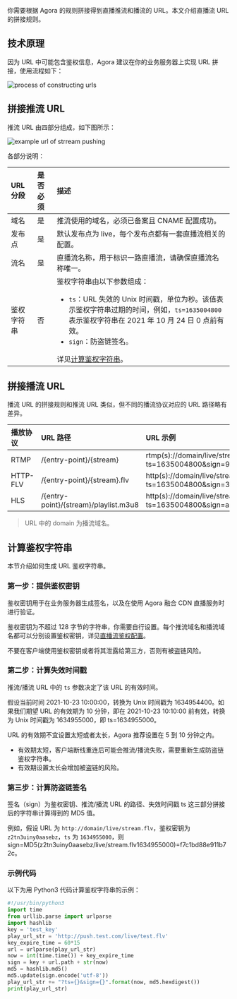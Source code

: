 你需要根据 Agora 的规则拼接得到直播推流和播流的 URL。本文介绍直播流 URL 的拼接规则。

## 技术原理

因为 URL 中可能包含鉴权信息，Agora 建议在你的业务服务器上实现 URL 拼接，使用流程如下：

![process of constructing urls](https://web-cdn.agora.io/docs-files/1635229035690)



## 拼接推流 URL

推流 URL 由四部分组成，如下图所示：

![example url of strream pushing](https://web-cdn.agora.io/docs-files/1635229049639)

各部分说明：

| URL分段    | 是否必须 | 描述                                                         |
| :--------- | :------- | :----------------------------------------------------------- |
| 域名       | 是       | 推流使用的域名，必须已备案且 CNAME 配置成功。                |
| 发布点     | 是       | 默认发布点为 live，每个发布点都有一套直播流相关的配置。      |
| 流名       | 是       | 直播流名称，用于标识一路直播流，请确保直播流名称唯一。       |
| 鉴权字符串 | 否       | 鉴权字符串由以下参数组成：<ul><li>`ts`：URL 失效的 Unix 时间戳，单位为秒。该值表示鉴权字符串过期的时间，例如，`ts=1635004800` 表示鉴权字符串在 2021 年 10 月 24 日 0 点前有效。</li><li>`sign`：防盗链签名。</li></ul>详见<a href="sign">计算鉴权字符串</a>。 |

## 拼接播流 URL

播流 URL 的拼接规则和推流 URL 类似，但不同的播流协议对应的 URL 路径略有差异。

| 播放协议 | URL 路径                              | URL 示例                                                     |
| :------- | :------------------------------------ | :----------------------------------------------------------- |
| RTMP     | /{entry-point}/{stream}               | rtmp(s)://domain/live/stream?ts=1635004800&sign=95b0a9970c593819 |
| HTTP-FLV | /{entry-point}/{stream}.flv           | http(s)://domain/live/stream**.flv**?ts=1635004800&sign=337f185b6571cd42 |
| HLS      | /{entry-point}/{stream}/playlist.m3u8 | http(s)://domain/live/stream/**playlist.m3u8**?ts=1635004800&sign=a1d2d3bcce31c9fe |

> URL 中的 domain 为播流域名。

<a name="key"></a>

## 计算鉴权字符串

本节介绍如何生成 URL 鉴权字符串。

### 第一步：提供鉴权密钥

鉴权密钥用于在业务服务器生成签名，以及在使用 Agora 融合 CDN 直播服务时进行验证。

鉴权密钥为不超过 128 字节的字符串，你需要自行设置。每个推流域名和播流域名都可以分别设置鉴权密钥，详见[直播流鉴权配置](https://docs.agora.io/cn/fusion-cdn-streaming/rest-api-%20authentication-fls?platform=RESTful)。

<div class="alert warning">不要在客户端使用鉴权密钥或者将其泄露给第三方，否则有被盗链风险。</div>

### 第二步：计算失效时间戳

推流/播流 URL 中的 `ts` 参数决定了该 URL 的有效时间。

假设当前时间 2021-10-23 10:00:00，转换为 Unix 时间戳为 1634954400。如果我们期望 URL 的有效期为 10 分钟，即在 2021-10-23 10:10:00 前有效，转换为 Unix 时间戳为 1634955000，即 ts=1634955000。

URL 的有效期不宜设置太短或者太长，Agora 推荐设置在 5 到 10 分钟之内。

- 有效期太短，客户端断线重连后可能会推流/播流失败，需要重新生成防盗链鉴权字符串。
- 有效期设置太长会增加被盗链的风险。

### 第三步：计算防盗链签名

签名（sign）为鉴权密钥、推流/播流 URL 的路径、失效时间戳 ts 这三部分拼接后的字符串计算得到的 MD5 值。

例如，假设 URL 为 `http://domain/live/stream.flv`，鉴权密钥为 `z2tn3uiny0aasebz`，`ts` 为 `1634955000`，则 sign=MD5(z2tn3uiny0aasebz/live/stream.flv1634955000)=f7c1bd88e911b72c。

### 示例代码

以下为用 Python3 代码计算鉴权字符串的示例：

```python
#!/usr/bin/python3
import time
from urllib.parse import urlparse
import hashlib
key = 'test_key'
play_url_str = 'http://push.test.com/live/test.flv'
key_expire_time = 60*15
url = urlparse(play_url_str)
now = int(time.time()) + key_expire_time
sign = key + url.path + str(now)
md5 = hashlib.md5()
md5.update(sign.encode('utf-8'))
play_url_str += "?ts={}&sign={}".format(now, md5.hexdigest())
print(play_url_str)
```